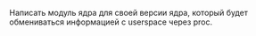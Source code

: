 Написать модуль ядра для своей версии ядра, который будет обмениваться
информацией с userspace через proc.
